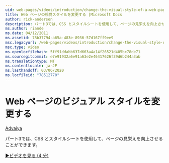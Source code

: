 ```yaml
---
uid: web-pages/videos/introduction/change-the-visual-style-of-a-web-page
title: Web ページの視覚スタイルを変更する |Microsoft Docs
author: rick-anderson
description: パート3では、CSS とスタイルシートを使用して、ページの見栄えを向上させることができます。
ms.author: riande
ms.date: 04/12/2011
ms.assetid: 78b37794-a65a-483e-8936-57d167ff9ee9
msc.legacyurl: /web-pages/videos/introduction/change-the-visual-style-of-a-web-page
msc.type: video
ms.openlocfilehash: 5ff91ddabb637d663a4a14f26521d405bc78de71
ms.sourcegitcommit: e7e91932a6e91a63e2e46417626f39d6b244a3ab
ms.translationtype: MT
ms.contentlocale: ja-JP
ms.lasthandoff: 03/06/2020
ms.locfileid: "78512770"
---
```

# <a name="change-the-visual-style-of-a-web-page"></a>Web ページのビジュアル スタイルを変更する

[Advaiya](https://twitter.com/Advaiyasolns)

パート3では、CSS とスタイルシートを使用して、ページの見栄えを向上させることができます。

[&#9654;ビデオを見る (4 分)](https://channel9.msdn.com/Blogs/ASP-NET-Site-Videos/change-the-visual-style-of-a-web-page)
